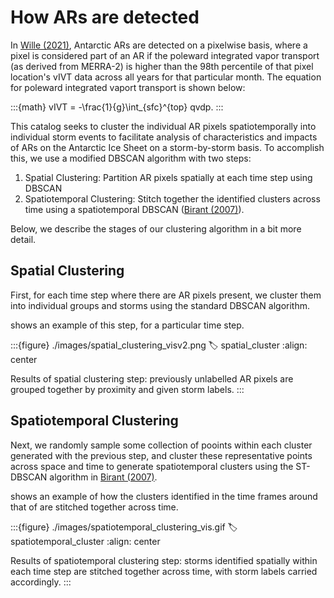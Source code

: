 # How ARs are detected

In [Wille (2021)](https://agupubs.onlinelibrary.wiley.com/doi/full/10.1029/2020JD033788), Antarctic ARs are detected on a pixelwise basis, where a pixel is considered part of an AR if the poleward integrated vapor transport (as derived from MERRA-2) is higher than the 98th percentile of that pixel location's vIVT data across all years for that particular month. The equation for poleward integrated vaport transport is shown below:

:::{math}
vIVT = -\frac{1}{g}\int_{sfc}^{top} qvdp.
:::

This catalog seeks to cluster the individual AR pixels spatiotemporally into individual storm events to facilitate analysis of characteristics and impacts of ARs on the Antarctic Ice Sheet on a storm-by-storm basis. To accomplish this, we use a modified DBSCAN algorithm with two steps:

1. Spatial Clustering: Partition AR pixels spatially at each time step using DBSCAN
2. Spatiotemporal Clustering: Stitch together the identified clusters across time using a spatiotemporal DBSCAN ([Birant (2007)](https://www.sciencedirect.com/science/article/pii/S0169023X06000218)).

Below, we describe the stages of our clustering algorithm in a bit more detail.

## Spatial Clustering

First, for each time step where there are AR pixels present, we cluster them into individual groups and storms using the standard DBSCAN algorithm.

[](#spatial_cluster) shows an example of this step, for a particular time step.

:::{figure} ./images/spatial_clustering_visv2.png
:label: spatial_cluster
:align: center

Results of spatial clustering step: previously unlabelled AR pixels are grouped together by proximity and given storm labels.
:::

## Spatiotemporal Clustering

Next, we randomly sample some collection of pooints within each cluster generated with the previous step, and cluster these representative points across space and time to generate spatiotemporal clusters using the ST-DBSCAN algorithm in [Birant (2007)](https://www.sciencedirect.com/science/article/pii/S0169023X06000218).

[](#spatiotemporal_cluster) shows an example of how the clusters identified in the time frames around that of [](#spatial_cluster) are stitched together across time.

:::{figure} ./images/spatiotemporal_clustering_vis.gif
:label: spatiotemporal_cluster
:align: center

Results of spatiotemporal clustering step: storms identified spatially within each time step are stitched together across time, with storm labels carried accordingly.
:::
